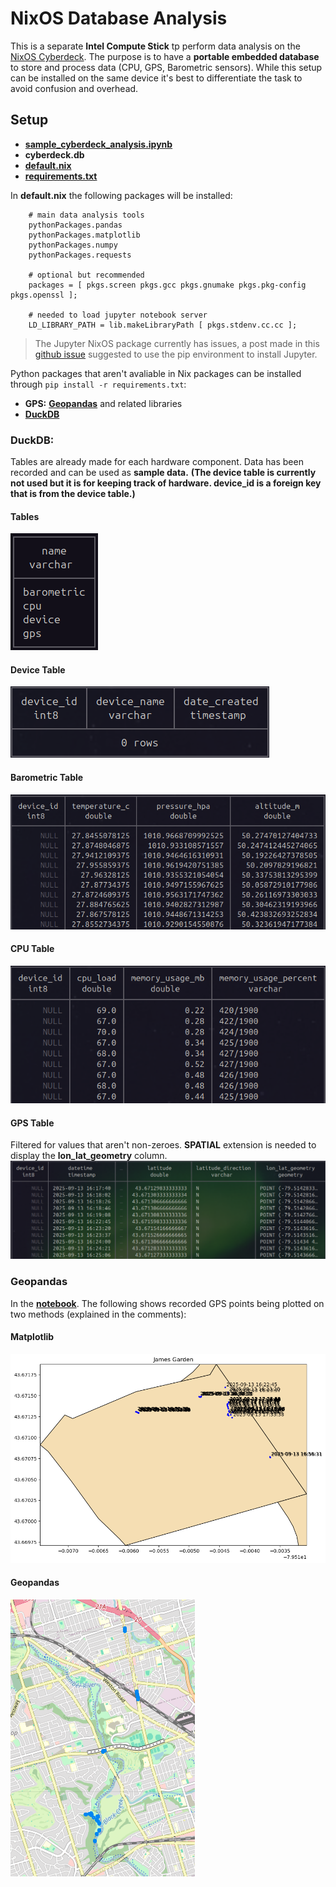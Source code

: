 # NixOS Database Analysis
This is a separate **Intel Compute Stick** tp perform data analysis on the [NixOS Cyberdeck](../README.md). The purpose is to have a **portable embedded database** to store and process data (CPU, GPS, Barometric sensors). While this setup can be installed on the same device it's best to differentiate the task to avoid confusion and overhead.

## Setup
* **[sample_cyberdeck_analysis.ipynb](./cyberdeck_analysis.ipynb)**
* **cyberdeck.db**
* **[default.nix](./default.nix)**
* **[requirements.txt](./requirements.txt)**

In **default.nix** the following packages will be installed:
```
    # main data analysis tools
    pythonPackages.pandas
    pythonPackages.matplotlib
    pythonPackages.numpy
    pythonPackages.requests

    # optional but recommended
    packages = [ pkgs.screen pkgs.gcc pkgs.gnumake pkgs.pkg-config pkgs.openssl ];

    # needed to load jupyter notebook server
    LD_LIBRARY_PATH = lib.makeLibraryPath [ pkgs.stdenv.cc.cc ];
```
> The Jupyter NixOS package currently has issues, a post made in this [github issue](https://github.com/NixOS/nixpkgs/issues/255923) suggested to use the pip environment to install Jupyter. 

Python packages that aren't avaliable in Nix packages can be installed through ```pip install -r requirements.txt```:
* **GPS:** **[Geopandas](https://geopandas.org/en/stable/)** and related libraries
* **[DuckDB](https://duckdb.org/)**

### **DuckDB**:
Tables are already made for each hardware component. Data has been recorded and can be used as **sample data.** 
**(The **device** table is currently not used but it is for keeping track of hardware. **device_id** is a foreign key that is from the **device** table.)**

#### Tables
![duckdb_tables](../images/database/duckdb_tables.png)

#### Device Table
![duckdb_tables](../images/database/duckdb_device_table.png)

#### Barometric Table
![duckdb_barometric](../images/database/duckdb_barometric_table.png)

#### CPU Table
![duckdb_cpu](../images/database/duckdb_cpu_table.png)

#### GPS Table
Filtered for values that aren't non-zeroes. **SPATIAL** extension is needed to display the **lon_lat_geometry** column.
![duckdb_gps](../images/database/duckdb_gps_table.png)



### Geopandas
In the **[notebook](./cyberdeck_analysis.ipynb)**. The following shows recorded GPS points being plotted on two methods (explained in the comments):
#### Matplotlib
![matplotlib_output](../images/data_analysis/matplotlib_output.png)

#### Geopandas 
![geopandas_osm_output](../images/data_analysis/geopandas_osm_output.png)